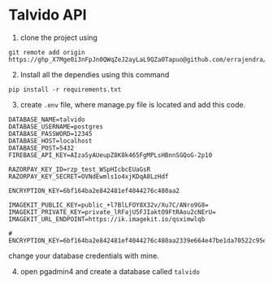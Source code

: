 # Talvido API


1. clone the project using 
```console
git remote add origin https://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@github.com/errajendra/keedsreel.git
```

2. Install all the dependies using this command
```console
pip install -r requirements.txt
```

3. create ```.env``` file, where manage.py file is located and add this code.
```
DATABASE_NAME=talvido
DATABASE_USERNAME=postgres
DATABASE_PASSWORD=12345
DATABASE_HOST=localhost
DATABASE_POST=5432
FIREBASE_API_KEY=AIzaSyAUeupZ8K8k465FgMPLsHBnnSGQoG-2p10

RAZORPAY_KEY_ID=rzp_test_WSpHIcbcEUaGsR
RAZORPAY_KEY_SECRET=OVNdEwmls1o4xjKDqA8LzHdf

ENCRYPTION_KEY=6bf164ba2e842481ef4044276c480aa2

IMAGEKIT_PUBLIC_KEY=public_+l7BlLFOY8X32v/Xu7C/ANro9G8=
IMAGEKIT_PRIVATE_KEY=private_lRFajU5FJIaktO9FtRAou2cNErU=
IMAGEKIT_URL_ENDPOINT=https://ik.imagekit.io/qsximwlqb

# ENCRYPTION_KEY=6bf164ba2e842481ef4044276c480aa2339e664e47be1da70522c95e25eedbd3
```
change your database credentials with mine.

4. open pgadmin4 and create a database called ```talvido```
